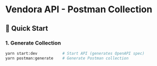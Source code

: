 # Vendora API - Postman Collection

## 🚀 Quick Start

### 1. Generate Collection
```bash
yarn start:dev           # Start API (generates OpenAPI spec)
yarn postman:generate    # Generate Postman collection
```